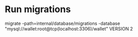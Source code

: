 # Run migrations
migrate -path=internal/database/migrations -database "mysql://wallet:root@tcp(localhost:3306)/wallet" VERSION 2